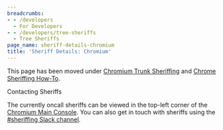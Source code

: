 ```yaml
---
breadcrumbs:
- - /developers
  - For Developers
- - /developers/tree-sheriffs
  - Tree Sheriffs
page_name: sheriff-details-chromium
title: 'Sheriff Details: Chromium'
---
```


This page has been moved under [Chromium Trunk
Sheriffing](http://goto.google.com/chrome-trunk-sheriffing) and [Chrome
Sheriffing How-To](http://goto.google.com/chrome-sheriffing-how-to).

Contacting Sheriffs

The currently oncall sheriffs can be viewed in the top-left corner of the
[Chromium Main Console](https://ci.chromium.org/p/chromium/g/main/console). You
can also get in touch with sheriffs using the [#sheriffing Slack
channel](https://chromium.slack.com/messages/CGJ5WKRUH/).
